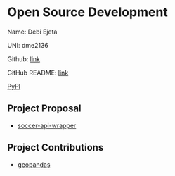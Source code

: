 # Open Source Development

Name: Debi Ejeta

UNI: dme2136

Github: [link](https://github.com/Debi-Ejeta)

GitHub README: [link](https://github.com/Debi-Ejeta/Debi-Ejeta/blob/main/README.md)

[PyPI](https://pypi.org/user/debness/)

## Project Proposal

- [soccer-api-wrapper](../projects/python/soccer-api-wrapper.md)

## Project Contributions

- [geopandas](../projects/python/geopandas.md)
